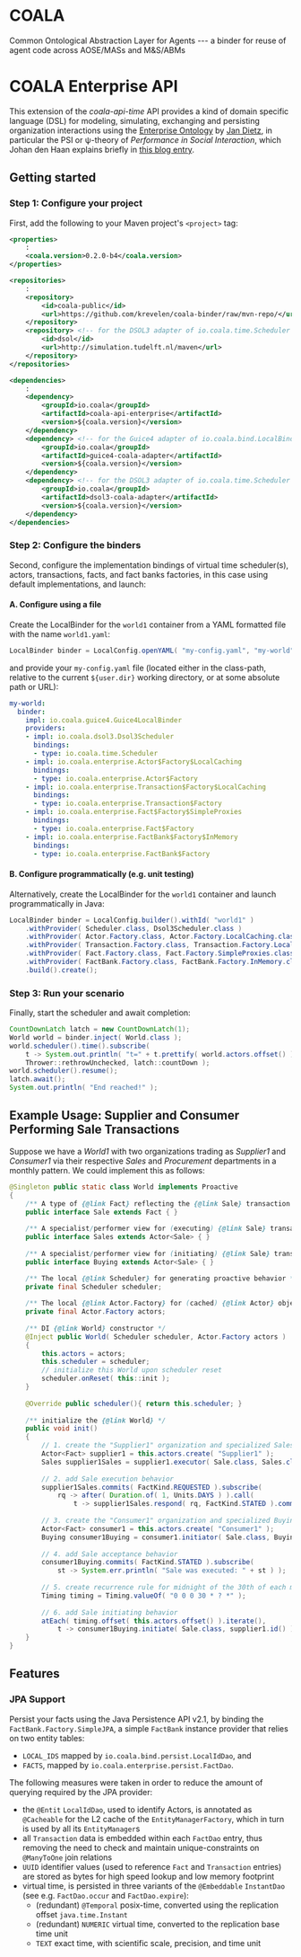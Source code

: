 # COALA
Common Ontological Abstraction Layer for Agents --- a binder for reuse of agent code across AOSE/MASs and M&amp;S/ABMs

# COALA Enterprise API

This extension of the *coala-api-time* API provides a kind of domain specific language (DSL) for modeling, simulating, exchanging and persisting organization interactions using the [Enterprise Ontology](http://www.springer.com/gp/book/9783540291695) by [Jan Dietz](https://www.wikiwand.com/en/Jan_Dietz), in particular the PSI or &psi;-theory of *Performance in Social Interaction*, which Johan den Haan explains briefly in [this blog entry](http://www.theenterprisearchitect.eu/blog/2009/10/10/modeling-an-organization-using-enterprise-ontology/).

## Getting started

### Step 1: Configure your project
First, add the following to your Maven project's `<project>` tag:

```xml
<properties>
	:
	<coala.version>0.2.0-b4</coala.version>
</properties>

<repositories>
	:
	<repository>
		<id>coala-public</id>
		<url>https://github.com/krevelen/coala-binder/raw/mvn-repo/</url>
	</repository>
	<repository> <!-- for the DSOL3 adapter of io.coala.time.Scheduler -->
		<id>dsol</id>
		<url>http://simulation.tudelft.nl/maven</url>
	</repository>
</repositories>

<dependencies>
	:
	<dependency>
		<groupId>io.coala</groupId>
		<artifactId>coala-api-enterprise</artifactId>
		<version>${coala.version}</version>
	</dependency>
	<dependency> <!-- for the Guice4 adapter of io.coala.bind.LocalBinder -->
		<groupId>io.coala</groupId>
		<artifactId>guice4-coala-adapter</artifactId>
		<version>${coala.version}</version>
	</dependency>
	<dependency> <!-- for the DSOL3 adapter of io.coala.time.Scheduler -->
		<groupId>io.coala</groupId>
		<artifactId>dsol3-coala-adapter</artifactId>
		<version>${coala.version}</version>
	</dependency>
</dependencies>
```

### Step 2: Configure the binders
Second, configure the implementation bindings of virtual time scheduler(s), actors, transactions, facts, and fact banks factories, in this case using default implementations, and launch: 

#### A. Configure using a file
Create the LocalBinder for the `world1` container from a YAML formatted file with the name `world1.yaml`:

```java
LocalBinder binder = LocalConfig.openYAML( "my-config.yaml", "my-world" ).create();
```

and provide your `my-config.yaml` file (located either in the class-path, relative to the current `${user.dir}` working directory, or at some absolute path or URL):

```yaml
my-world:
  binder:
    impl: io.coala.guice4.Guice4LocalBinder
    providers:
    - impl: io.coala.dsol3.Dsol3Scheduler
      bindings:
      - type: io.coala.time.Scheduler
    - impl: io.coala.enterprise.Actor$Factory$LocalCaching
      bindings:
      - type: io.coala.enterprise.Actor$Factory
    - impl: io.coala.enterprise.Transaction$Factory$LocalCaching
      bindings:
      - type: io.coala.enterprise.Transaction$Factory
    - impl: io.coala.enterprise.Fact$Factory$SimpleProxies
      bindings:
      - type: io.coala.enterprise.Fact$Factory
    - impl: io.coala.enterprise.FactBank$Factory$InMemory
      bindings:
      - type: io.coala.enterprise.FactBank$Factory
```
 
#### B. Configure programmatically (e.g. unit testing)
Alternatively, create the LocalBinder for the `world1` container and launch programmatically in Java:

```java
LocalBinder binder = LocalConfig.builder().withId( "world1" )
	.withProvider( Scheduler.class, Dsol3Scheduler.class )
	.withProvider( Actor.Factory.class, Actor.Factory.LocalCaching.class )
	.withProvider( Transaction.Factory.class, Transaction.Factory.LocalCaching.class )
	.withProvider( Fact.Factory.class, Fact.Factory.SimpleProxies.class )
	.withProvider( FactBank.Factory.class, FactBank.Factory.InMemory.class )
	.build().create();
```

### Step 3: Run your scenario
Finally, start the scheduler and await completion:

```java
CountDownLatch latch = new CountDownLatch(1);
World world = binder.inject( World.class );
world.scheduler().time().subscribe(
	t -> System.out.println( "t=" + t.prettify( world.actors.offset() ) ),
	Thrower::rethrowUnchecked, latch::countDown );
world.scheduler().resume();
latch.await();
System.out.println( "End reached!" );
```

## Example Usage: Supplier and Consumer Performing Sale Transactions

Suppose we have a *World1* with two organizations trading as *Supplier1* and 
*Consumer1* via their respective *Sales* and *Procurement* departments 
in a monthly pattern. We could implement this as follows:

```java
@Singleton public static class World implements Proactive
{
	/** A type of {@link Fact} reflecting the {@link Sale} transaction kind */
	public interface Sale extends Fact { }
	
	/** A specialist/performer view for (executing) {@link Sale} transactions */
	public interface Sales extends Actor<Sale> { }
	
	/** A specialist/performer view for (initiating) {@link Sale} transactions */
	public interface Buying extends Actor<Sale> { }

	/** The local {@link Scheduler} for generating proactive behavior */
	private final Scheduler scheduler;
	
	/** The local {@link Actor.Factory} for (cached) {@link Actor} objects */
	private final Actor.Factory actors;
	
	/** DI {@link World} constructor */
	@Inject public World( Scheduler scheduler, Actor.Factory actors )
	{
		this.actors = actors;
		this.scheduler = scheduler;
		// initialize this World upon scheduler reset
		scheduler.onReset( this::init );
	}
	
	@Override public scheduler(){ return this.scheduler; }
	
	/** initialize the {@link World} */
	public void init()
	{
		// 1. create the "Supplier1" organization and specialized Sales department
		Actor<Fact> supplier1 = this.actors.create( "Supplier1" );
		Sales supplier1Sales = supplier1.executor( Sale.class, Sales.class );
		
		// 2. add Sale execution behavior
		supplier1Sales.commits( FactKind.REQUESTED ).subscribe( 
			rq -> after( Duration.of( 1, Units.DAYS ) ).call( 
				t -> supplier1Sales.respond( rq, FactKind.STATED ).commit() ) );
				
		// 3. create the "Consumer1" organization and specialized Buying department
		Actor<Fact> consumer1 = this.actors.create( "Consumer1" );
		Buying consumer1Buying = consumer1.initiator( Sale.class, Buying.class );
		
		// 4. add Sale acceptance behavior
		consumer1Buying.commits( FactKind.STATED ).subscribe( 
			st -> System.err.println( "Sale was executed: " + st ) );
			
		// 5. create recurrence rule for midnight of the 30th of each month
		Timing timing = Timing.valueOf( "0 0 0 30 * ? *" );
		
		// 6. add Sale initiating behavior
		atEach( timing.offset( this.actors.offset() ).iterate(), 
			t -> consumer1Buying.initiate( Sale.class, supplier1.id() ).commit() )
	}
}
```

## Features

### JPA Support

Persist your facts using the Java Persistence API v2.1, by binding the `FactBank.Factory.SimpleJPA`, a simple `FactBank` instance provider that relies on two entity tables:

- `LOCAL_IDS` mapped by `io.coala.bind.persist.LocalIdDao`, and
- `FACTS`, mapped by `io.coala.enterprise.persist.FactDao`.

The following measures were taken in order to reduce the amount of querying required by the JPA provider:

- the `@Entit` `LocalIdDao`, used to identify Actors, is annotated as `@Cacheable` for the L2 cache of the `EntityManagerFactory`, which in turn is used by all its `EntityManager`s
- all `Transaction` data is embedded within each `FactDao` entry, thus removing the need to check and maintain unique-constraints on `@ManyToOne` join relations 
- `UUID` identifier values (used to reference `Fact` and `Transaction` entries) are stored as bytes for high speed lookup and low memory footprint
- virtual time, is persisted in three variants of the `@Embeddable` `InstantDao` (see e.g. `FactDao.occur` and `FactDao.expire`): 
  - (redundant) `@Temporal` posix-time, converted using the replication offset `java.time.Instant`
  - (redundant) `NUMERIC` virtual time, converted to the replication base time unit
  - `TEXT` exact time, with scientific scale, precision, and time unit